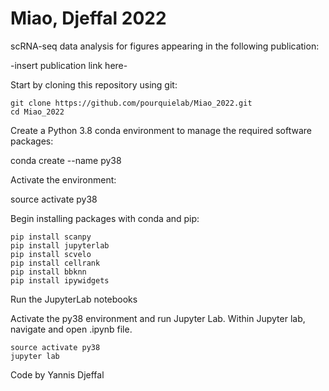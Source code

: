 # Miao, Djeffal 2022

scRNA-seq data analysis for figures appearing in the following publication:

-insert publication link here-

Start by cloning this repository using git:
```
git clone https://github.com/pourquielab/Miao_2022.git
cd Miao_2022
```
Create a Python 3.8 conda environment to manage the required software packages:

conda create --name py38

Activate the environment:

source activate py38

Begin installing packages with conda and pip:
```
pip install scanpy
pip install jupyterlab
pip install scvelo
pip install cellrank
pip install bbknn
pip install ipywidgets
```

Run the JupyterLab notebooks

Activate the py38 environment and run Jupyter Lab. Within Jupyter lab, navigate and open .ipynb file.
```
source activate py38
jupyter lab
```
Code by Yannis Djeffal